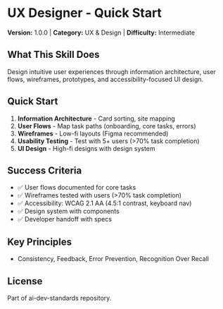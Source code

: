 # UX Designer - Quick Start

**Version:** 1.0.0 | **Category:** UX & Design | **Difficulty:** Intermediate

## What This Skill Does
Design intuitive user experiences through information architecture, user flows, wireframes, prototypes, and accessibility-focused UI design.

## Quick Start
1. **Information Architecture** - Card sorting, site mapping
2. **User Flows** - Map task paths (onboarding, core tasks, errors)
3. **Wireframes** - Low-fi layouts (Figma recommended)
4. **Usability Testing** - Test with 5+ users (>70% task completion)
5. **UI Design** - High-fi designs with design system

## Success Criteria
- ✅ User flows documented for core tasks
- ✅ Wireframes tested with users (>70% task completion)
- ✅ Accessibility: WCAG 2.1 AA (4.5:1 contrast, keyboard nav)
- ✅ Design system with components
- ✅ Developer handoff with specs

## Key Principles
- Consistency, Feedback, Error Prevention, Recognition Over Recall

## License
Part of ai-dev-standards repository.
